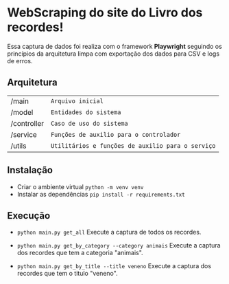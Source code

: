 # WebScraping do site do Livro dos recordes!

Essa captura de dados foi realiza com o framework **Playwright** seguindo os princípios da arquitetura limpa com exportação dos dados para CSV e logs de erros.

## Arquitetura
|                 |                           						|
|-----------------|-------------------------------------------------|
|/main			  |`Arquivo inicial`              				   	|
|/model           |`Entidades do sistema`          				   	|
|/controller      |`Caso de uso do sistema`            			   	|
|/service         |`Funções de auxilio para o controlador`          |
|/utils           |`Utilitários e funções de auxilio para o serviço`|


## Instalação

- Criar o ambiente virtual `python -m venv venv`
- Instalar as dependências `pip install -r requirements.txt`

## Execução

- ``` python main.py get_all ```
Execute a captura de todos os recordes.

- ``` python main.py get_by_category --category animais ```
Execute a captura dos recordes que tem a categoria "animais".

- ``` python main.py get_by_title --title veneno ```
Execute a captura dos recordes que tem o titulo "veneno".
